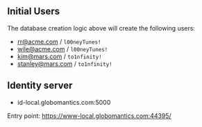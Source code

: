 ## Initial Users
The database creation logic above will create the following users:
* rr@acme.com / `l00neyTunes!`
* wile@acme.com / `l00neyTunes!`
* kim@mars.com / `to1nfinity!`
* stanley@mars.com / `to1nfinity!`

## Identity server 
* id-local.globomantics.com:5000

Entry point: 
https://www-local.globomantics.com:44395/